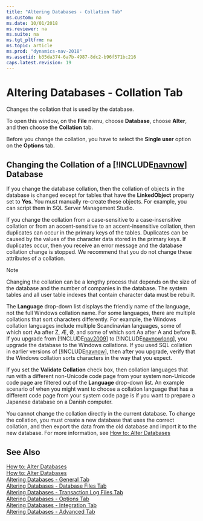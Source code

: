 ```yaml
---
title: "Altering Databases - Collation Tab"
ms.custom: na
ms.date: 10/01/2018
ms.reviewer: na
ms.suite: na
ms.tgt_pltfrm: na
ms.topic: article
ms.prod: "dynamics-nav-2018"
ms.assetid: b35da374-6a7b-4987-8dc2-b96f571bc216
caps.latest.revision: 19
---
```

# Altering Databases - Collation Tab
Changes the collation that is used by the database.  
  
 To open this window, on the **File** menu, choose **Database**, choose **Alter**, and then choose the **Collation** tab.  
  
 Before you change the collation, you have to select the **Single user** option on the **Options** tab.  
  
##  <a name="ChangeCollation"></a> Changing the Collation of a [!INCLUDE[navnow](includes/navnow_md.md)] Database  
 If you change the database collation, then the collation of objects in the database is changed except for tables that have the **LinkedObject** property set to **Yes**. You must manually re-create these objects. For example, you can script them in SQL Server Management Studio.  
  
 If you change the collation from a case-sensitive to a case-insensitive collation or from an accent-sensitive to an accent-insensitive collation, then duplicates can occur in the primary keys of the tables. Duplicates can be caused by the values of the character data stored in the primary keys. If duplicates occur, then you receive an error message and the database collation change is stopped. We recommend that you do not change these attributes of a collation.  
  
> [!NOTE]  
>  Changing the collation can be a lengthy process that depends on the size of the database and the number of companies in the database. The system tables and all user table indexes that contain character data must be rebuilt.  
  
 The **Language** drop-down list displays the friendly name of the language, not the full Windows collation name. For some languages, there are multiple collations that sort characters differently. For example, the Windows collation languages include multiple Scandinavian languages, some of which sort Aa after Z, Æ, Ø, and some of which sort Aa after A and before B. If you upgrade from [!INCLUDE[nav2009](includes/nav2009_md.md)] to [!INCLUDE[navnowlong](includes/navnowlong_md.md)], you upgrade the database to the Windows collations. If you used SQL collation in earlier versions of [!INCLUDE[navnow](includes/navnow_md.md)], then after you upgrade, verify that the Windows collation sorts characters in the way that you expect.  
  
 If you set the **Validate Collation** check box, then collation languages that run with a different non-Unicode code page from your system non-Unicode code page are filtered out of the **Language** drop-down list. An example scenario of when you might want to choose a collation language that has a different code page from your system code page is if you want to prepare a Japanese database on a Danish computer.  
  
 You cannot change the collation directly in the current database. To change the collation, you must create a new database that uses the correct collation, and then export the data from the old database and import it to the new database. For more information, see [How to: Alter Databases](How-to--Alter-Databases.md)  
  
## See Also  
 [How to: Alter Databases](How-to--Alter-Databases.md)   
 [How to: Alter Databases](How-to--Alter-Databases.md)   
 [Altering Databases - General Tab](Altering-Databases---General-Tab.md)   
 [Altering Databases - Database Files Tab](Altering-Databases---Database-Files-Tab.md)   
 [Altering Databases - Transaction Log Files Tab](Altering-Databases---Transaction-Log-Files-Tab.md)   
 [Altering Databases - Options Tab](Altering-Databases---Options-Tab.md)   
 [Altering Databases - Integration Tab](Altering-Databases---Integration-Tab.md)   
 [Altering Databases - Advanced Tab](Altering-Databases---Advanced-Tab.md)
